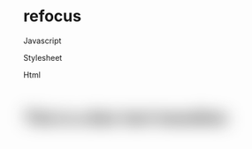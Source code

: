 # refocus

Javascript
<script type="text/javascript" src="jquery.refocus.js"></script>
<script type="text/javascript">
	$(window).load(function () {
		$('.refocus-1').refocus();
	});
</script>

Stylesheet
<link href="refocus.css" rel="stylesheet" media="all">
<style>
	/*only necessary if you want more or less blur*/
	.refocus-1 .focus-out,
	.refocus-1 .refocus-img-bg {
		filter: blur(15px);
		-webkit-filter: blur(15px);
	}
	/*only necessary if you want faster or slower blur*/
	.refocus-1 .focus-in,
	.refocus-1 .focus-out {
		transition: all 2s ease 0.3s;
	}
</style>

Html
<div class="refocus refocus-1">
	<div class="refocus-img-bg"></div>
	<div class="refocus-img focus-in">
		<img src="refocus.jpg" alt=""/>
	</div>
	<div class="refocus-text-container">
		<div class="t">
			<div class="tc">
				<h1 class="focus-out">This is a blur text transition</h1>
			</div>
		</div>
	</div>
</div>
